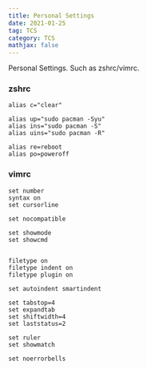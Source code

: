 ```yaml
---
title: Personal Settings
date: 2021-01-25
tag: TCS
category: TCS
mathjax: false
---
```

Personal Settings. Such as zshrc/vimrc.
<!-- more -->
### zshrc
```
alias c="clear"

alias up="sudo pacman -Syu"
alias ins="sudo pacman -S"
alias uins="sudo pacman -R"

alias re=reboot
alias po=poweroff

```

### vimrc
```
set number
syntax on
set cursorline

set nocompatible

set showmode
set showcmd


filetype on
filetype indent on
filetype plugin on

set autoindent smartindent

set tabstop=4
set expandtab
set shiftwidth=4
set laststatus=2

set ruler
set showmatch

set noerrorbells



```